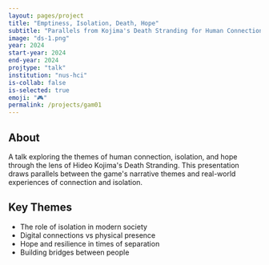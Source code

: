 ```yaml
---
layout: pages/project
title: "Emptiness, Isolation, Death, Hope"
subtitle: "Parallels from Kojima's Death Stranding for Human Connection"
image: "ds-1.png"
year: 2024
start-year: 2024
end-year: 2024
projtype: "talk"
institution: "nus-hci"
is-collab: false
is-selected: true
emoji: "🎮"
permalink: /projects/gam01
---
```


## About

A talk exploring the themes of human connection, isolation, and hope through the lens of Hideo Kojima's Death Stranding. This presentation draws parallels between the game's narrative themes and real-world experiences of connection and isolation.

## Key Themes

- The role of isolation in modern society
- Digital connections vs physical presence
- Hope and resilience in times of separation
- Building bridges between people 